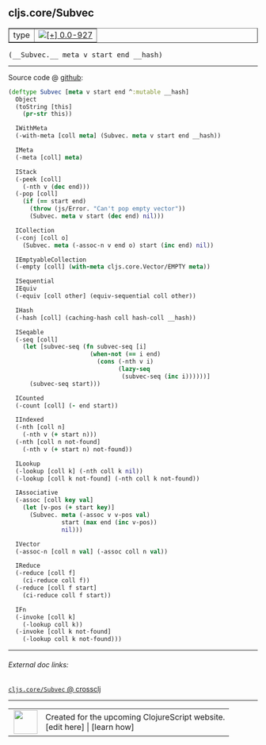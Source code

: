## cljs.core/Subvec



 <table border="1">
<tr>
<td>type</td>
<td><a href="https://github.com/cljsinfo/cljs-api-docs/tree/0.0-927"><img valign="middle" alt="[+] 0.0-927" title="Added in 0.0-927" src="https://img.shields.io/badge/+-0.0--927-lightgrey.svg"></a> </td>
</tr>
</table>


 <samp>
(__Subvec.__ meta v start end __hash)<br>
</samp>

---







Source code @ [github](https://github.com/clojure/clojurescript/blob/r1211/src/cljs/cljs/core.cljs#L2676-L2751):

```clj
(deftype Subvec [meta v start end ^:mutable __hash]
  Object
  (toString [this]
    (pr-str this))

  IWithMeta
  (-with-meta [coll meta] (Subvec. meta v start end __hash))

  IMeta
  (-meta [coll] meta)

  IStack
  (-peek [coll]
    (-nth v (dec end)))
  (-pop [coll]
    (if (== start end)
      (throw (js/Error. "Can't pop empty vector"))
      (Subvec. meta v start (dec end) nil)))

  ICollection
  (-conj [coll o]
    (Subvec. meta (-assoc-n v end o) start (inc end) nil))

  IEmptyableCollection
  (-empty [coll] (with-meta cljs.core.Vector/EMPTY meta))

  ISequential
  IEquiv
  (-equiv [coll other] (equiv-sequential coll other))

  IHash
  (-hash [coll] (caching-hash coll hash-coll __hash))

  ISeqable
  (-seq [coll]
    (let [subvec-seq (fn subvec-seq [i]
                       (when-not (== i end)
                         (cons (-nth v i)
                               (lazy-seq
                                (subvec-seq (inc i))))))]
      (subvec-seq start)))

  ICounted
  (-count [coll] (- end start))

  IIndexed
  (-nth [coll n]
    (-nth v (+ start n)))
  (-nth [coll n not-found]
    (-nth v (+ start n) not-found))

  ILookup
  (-lookup [coll k] (-nth coll k nil))
  (-lookup [coll k not-found] (-nth coll k not-found))

  IAssociative
  (-assoc [coll key val]
    (let [v-pos (+ start key)]
      (Subvec. meta (-assoc v v-pos val)
               start (max end (inc v-pos))
               nil)))

  IVector
  (-assoc-n [coll n val] (-assoc coll n val))

  IReduce
  (-reduce [coll f]
    (ci-reduce coll f))
  (-reduce [coll f start]
    (ci-reduce coll f start))

  IFn
  (-invoke [coll k]
    (-lookup coll k))
  (-invoke [coll k not-found]
    (-lookup coll k not-found)))
```

<!--
Repo - tag - source tree - lines:

 <pre>
clojurescript @ r1211
└── src
    └── cljs
        └── cljs
            └── <ins>[core.cljs:2676-2751](https://github.com/clojure/clojurescript/blob/r1211/src/cljs/cljs/core.cljs#L2676-L2751)</ins>
</pre>

-->

---



###### External doc links:

[`cljs.core/Subvec` @ crossclj](http://crossclj.info/fun/cljs.core.cljs/Subvec.html)<br>

---

 <table>
<tr><td>
<img valign="middle" align="right" width="48px" src="http://i.imgur.com/Hi20huC.png">
</td><td>
Created for the upcoming ClojureScript website.<br>
[edit here] | [learn how]
</td></tr></table>

[edit here]:https://github.com/cljsinfo/cljs-api-docs/blob/master/cljsdoc/cljs.core_Subvec.cljsdoc
[learn how]:https://github.com/cljsinfo/cljs-api-docs/wiki/cljsdoc-files

<!--

This information was too distracting to show to readers, but I'll leave it
commented here since it is helpful to:

- pretty-print the data used to generate this document
- and show how to retrieve that data



The API data for this symbol:

```clj
{:ns "cljs.core",
 :name "Subvec",
 :type "type",
 :signature ["[meta v start end __hash]"],
 :source {:code "(deftype Subvec [meta v start end ^:mutable __hash]\n  Object\n  (toString [this]\n    (pr-str this))\n\n  IWithMeta\n  (-with-meta [coll meta] (Subvec. meta v start end __hash))\n\n  IMeta\n  (-meta [coll] meta)\n\n  IStack\n  (-peek [coll]\n    (-nth v (dec end)))\n  (-pop [coll]\n    (if (== start end)\n      (throw (js/Error. \"Can't pop empty vector\"))\n      (Subvec. meta v start (dec end) nil)))\n\n  ICollection\n  (-conj [coll o]\n    (Subvec. meta (-assoc-n v end o) start (inc end) nil))\n\n  IEmptyableCollection\n  (-empty [coll] (with-meta cljs.core.Vector/EMPTY meta))\n\n  ISequential\n  IEquiv\n  (-equiv [coll other] (equiv-sequential coll other))\n\n  IHash\n  (-hash [coll] (caching-hash coll hash-coll __hash))\n\n  ISeqable\n  (-seq [coll]\n    (let [subvec-seq (fn subvec-seq [i]\n                       (when-not (== i end)\n                         (cons (-nth v i)\n                               (lazy-seq\n                                (subvec-seq (inc i))))))]\n      (subvec-seq start)))\n\n  ICounted\n  (-count [coll] (- end start))\n\n  IIndexed\n  (-nth [coll n]\n    (-nth v (+ start n)))\n  (-nth [coll n not-found]\n    (-nth v (+ start n) not-found))\n\n  ILookup\n  (-lookup [coll k] (-nth coll k nil))\n  (-lookup [coll k not-found] (-nth coll k not-found))\n\n  IAssociative\n  (-assoc [coll key val]\n    (let [v-pos (+ start key)]\n      (Subvec. meta (-assoc v v-pos val)\n               start (max end (inc v-pos))\n               nil)))\n\n  IVector\n  (-assoc-n [coll n val] (-assoc coll n val))\n\n  IReduce\n  (-reduce [coll f]\n    (ci-reduce coll f))\n  (-reduce [coll f start]\n    (ci-reduce coll f start))\n\n  IFn\n  (-invoke [coll k]\n    (-lookup coll k))\n  (-invoke [coll k not-found]\n    (-lookup coll k not-found)))",
          :title "Source code",
          :repo "clojurescript",
          :tag "r1211",
          :filename "src/cljs/cljs/core.cljs",
          :lines [2676 2751]},
 :full-name "cljs.core/Subvec",
 :full-name-encode "cljs.core_Subvec",
 :history [["+" "0.0-927"]]}

```

Retrieve the API data for this symbol:

```clj
;; from Clojure REPL
(require '[clojure.edn :as edn])
(-> (slurp "https://raw.githubusercontent.com/cljsinfo/cljs-api-docs/catalog/cljs-api.edn")
    (edn/read-string)
    (get-in [:symbols "cljs.core/Subvec"]))
```

-->
